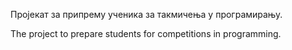 Пројекат за припрему ученика за такмичења у програмирању.

The project to prepare students for competitions in programming.